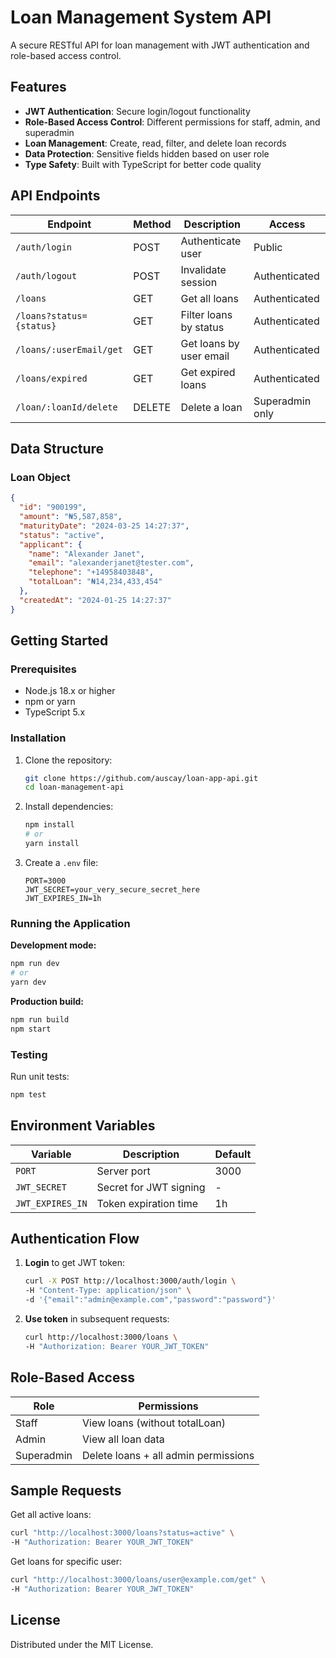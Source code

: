 # Loan Management System API

A secure RESTful API for loan management with JWT authentication and role-based access control.

## Features

- **JWT Authentication**: Secure login/logout functionality
- **Role-Based Access Control**: Different permissions for staff, admin, and superadmin
- **Loan Management**: Create, read, filter, and delete loan records
- **Data Protection**: Sensitive fields hidden based on user role
- **Type Safety**: Built with TypeScript for better code quality

## API Endpoints

| Endpoint | Method | Description | Access |
|----------|--------|-------------|--------|
| `/auth/login` | POST | Authenticate user | Public |
| `/auth/logout` | POST | Invalidate session | Authenticated |
| `/loans` | GET | Get all loans | Authenticated |
| `/loans?status={status}` | GET | Filter loans by status | Authenticated |
| `/loans/:userEmail/get` | GET | Get loans by user email | Authenticated |
| `/loans/expired` | GET | Get expired loans | Authenticated |
| `/loan/:loanId/delete` | DELETE | Delete a loan | Superadmin only |

## Data Structure

### Loan Object
```json
{
  "id": "900199",
  "amount": "₦5,587,858",
  "maturityDate": "2024-03-25 14:27:37",
  "status": "active",
  "applicant": {
    "name": "Alexander Janet",
    "email": "alexanderjanet@tester.com",
    "telephone": "+14958403848",
    "totalLoan": "₦14,234,433,454"
  },
  "createdAt": "2024-01-25 14:27:37"
}
```

## Getting Started

### Prerequisites

- Node.js 18.x or higher
- npm or yarn
- TypeScript 5.x

### Installation

1. Clone the repository:
   ```bash
   git clone https://github.com/auscay/loan-app-api.git
   cd loan-management-api
   ```

2. Install dependencies:
   ```bash
   npm install
   # or
   yarn install
   ```

3. Create a `.env` file:
   ```env
   PORT=3000
   JWT_SECRET=your_very_secure_secret_here
   JWT_EXPIRES_IN=1h
   ```

### Running the Application

**Development mode:**
```bash
npm run dev
# or
yarn dev
```

**Production build:**
```bash
npm run build
npm start
```

### Testing

Run unit tests:
```bash
npm test
```

## Environment Variables

| Variable | Description | Default |
|----------|-------------|---------|
| `PORT` | Server port | 3000 |
| `JWT_SECRET` | Secret for JWT signing | - |
| `JWT_EXPIRES_IN` | Token expiration time | 1h |

## Authentication Flow

1. **Login** to get JWT token:
   ```bash
   curl -X POST http://localhost:3000/auth/login \
   -H "Content-Type: application/json" \
   -d '{"email":"admin@example.com","password":"password"}'
   ```

2. **Use token** in subsequent requests:
   ```bash
   curl http://localhost:3000/loans \
   -H "Authorization: Bearer YOUR_JWT_TOKEN"
   ```

## Role-Based Access

| Role | Permissions |
|------|------------|
| Staff | View loans (without totalLoan) |
| Admin | View all loan data |
| Superadmin | Delete loans + all admin permissions |

## Sample Requests

Get all active loans:
```bash
curl "http://localhost:3000/loans?status=active" \
-H "Authorization: Bearer YOUR_JWT_TOKEN"
```

Get loans for specific user:
```bash
curl "http://localhost:3000/loans/user@example.com/get" \
-H "Authorization: Bearer YOUR_JWT_TOKEN"
```


## License

Distributed under the MIT License. 

